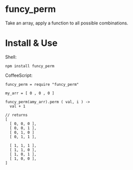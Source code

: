 
funcy\_perm
==============

Take an array, apply a function to all possible combinations.


Install & Use
=============

Shell:

    npm install funcy_perm

CoffeeScript:

    funcy_perm = require "funcy_perm"
    
    my_arr = [ 0 , 0 , 0 ]

    funcy_perm(amy_arr).perm ( val, i ) -> 
      val + 1

    // returns
    [ 
      [ 0, 0, 0 ],
      [ 0, 0, 1 ],
      [ 0, 1, 0 ]
      [ 0, 1, 1 ], 
      
      [ 1, 1, 1 ],
      [ 1, 1, 0 ], 
      [ 1, 0, 1 ], 
      [ 1, 0, 0 ],
    ]
